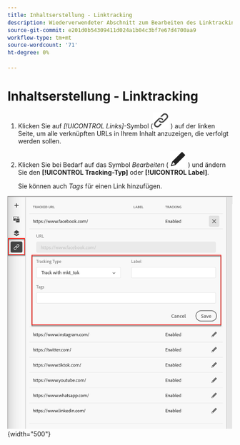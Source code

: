 ```yaml
---
title: Inhaltserstellung - Linktracking
description: Wiederverwendeter Abschnitt zum Bearbeiten des Linktrackings für die Inhaltserstellung
source-git-commit: e201d0b54309411d024a1b04c3bf7e67d4700aa9
workflow-type: tm+mt
source-wordcount: '71'
ht-degree: 0%

---
```


# Inhaltserstellung - Linktracking

1. Klicken Sie auf _[!UICONTROL Links]_-Symbol (![Link-Symbol anzeigen](../assets/do-not-localize/icon-links.svg) ) auf der linken Seite, um alle verknüpften URLs in Ihrem Inhalt anzuzeigen, die verfolgt werden sollen.

1. Klicken Sie bei Bedarf auf das Symbol _Bearbeiten_ ( ![Bearbeiten](../user/assets/do-not-localize/icon-edit.svg) ) und ändern Sie den **[!UICONTROL Tracking-Typ]** oder **[!UICONTROL Label]**.

   Sie können auch _Tags_ für einen Link hinzufügen.

![Klicken Sie auf das Symbol Bearbeiten , um auf das Linktracking zuzugreifen](../assets/content-design-shared/visual-designer-links.png){width="500"}